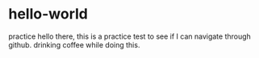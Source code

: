 # hello-world
practice
hello there, this is a practice test to see if I can navigate through github.
drinking coffee while doing this.
